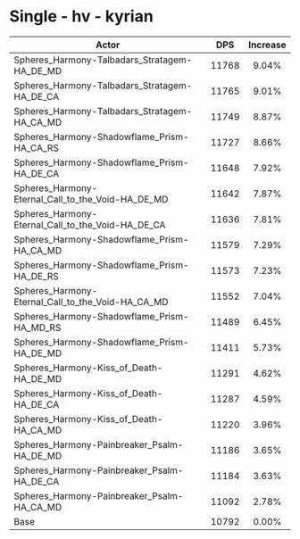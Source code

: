 # Single - hv - kyrian
| Actor | DPS | Increase |
|---|:---:|:---:|
|Spheres_Harmony-Talbadars_Stratagem-HA_DE_MD|11768|9.04%|
|Spheres_Harmony-Talbadars_Stratagem-HA_DE_CA|11765|9.01%|
|Spheres_Harmony-Talbadars_Stratagem-HA_CA_MD|11749|8.87%|
|Spheres_Harmony-Shadowflame_Prism-HA_CA_RS|11727|8.66%|
|Spheres_Harmony-Shadowflame_Prism-HA_DE_CA|11648|7.92%|
|Spheres_Harmony-Eternal_Call_to_the_Void-HA_DE_MD|11642|7.87%|
|Spheres_Harmony-Eternal_Call_to_the_Void-HA_DE_CA|11636|7.81%|
|Spheres_Harmony-Shadowflame_Prism-HA_CA_MD|11579|7.29%|
|Spheres_Harmony-Shadowflame_Prism-HA_DE_RS|11573|7.23%|
|Spheres_Harmony-Eternal_Call_to_the_Void-HA_CA_MD|11552|7.04%|
|Spheres_Harmony-Shadowflame_Prism-HA_MD_RS|11489|6.45%|
|Spheres_Harmony-Shadowflame_Prism-HA_DE_MD|11411|5.73%|
|Spheres_Harmony-Kiss_of_Death-HA_DE_MD|11291|4.62%|
|Spheres_Harmony-Kiss_of_Death-HA_DE_CA|11287|4.59%|
|Spheres_Harmony-Kiss_of_Death-HA_CA_MD|11220|3.96%|
|Spheres_Harmony-Painbreaker_Psalm-HA_DE_MD|11186|3.65%|
|Spheres_Harmony-Painbreaker_Psalm-HA_DE_CA|11184|3.63%|
|Spheres_Harmony-Painbreaker_Psalm-HA_CA_MD|11092|2.78%|
|Base|10792|0.00%|
